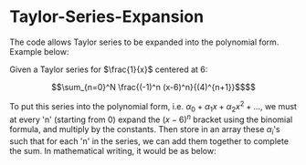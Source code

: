 # Taylor-Series-Expansion
The code allows Taylor series to be expanded into the polynomial form. Example below:

Given a Taylor series for $\frac{1}{x}$ centered at 6:
```math
\sum_{n=0}^N \frac{(-1)^n (x-6)^n}{(4)^{n+1}}$$
```
To put this series into the polynomial form, i.e. $\alpha_0 +\alpha_1x+\alpha_2x^2+\dots$, we must at every 'n' (starting from 0) expand the $(x-6)^n$ bracket using the binomial formula, and multiply by the constants. Then store in an array these $\alpha_i$'s such that for each 'n' in the series, we can add them together to complete the sum. In mathematical writing, it would be as below:

